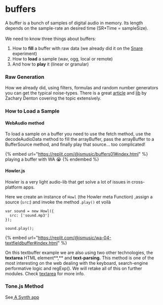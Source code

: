 # buffers

A buffer is a bunch of samples of digital audio in memory. Its length depends on the sample-rate an desired time (SR\*Time = sampleSize).\
\
We need to know three things about buffers:

1. How to **fill** a buffer with raw data (we already did it on the [Snare](snare.md) experiment)
2. How to **load** a sample (wav, ogg, local or remote)
3. And how to **play** it  (linear or granular)

### Raw Generation

How we already did, using filters, formulas  and random number generators you can get the typical noise-types. There  is a great [article](https://noisehack.com/generate-noise-web-audio-api/#demo) and [lib](https://github.com/zacharydenton/noise.js) by Zachary Denton covering the topic extensively.

### How to Load a Sample

#### WebAudio  method

To load a sample on a buffer you need to use the fetch method, use the decodeAudioData method to fill the arrayBuffer, pass the arrayBuffer to a BufferSource method, and finally play that source... too complicated!&#x20;

{% embed url="https://replit.com/@jsmusic/buffers01#index.html" %}
playing a buffer with WA :sob:
{% endembed %}

#### Howler.js

Howler is a very light audio-lib that get solve a lot of issues in cross-platform apps.&#x20;



Here we create an instance of `Howl` (the Howler meta Function) ,assign a source (`src`:) and invoke the method .`play()` et voilà

```
var sound = new Howl({
  src: ['sound.mp3']
});

sound.play();
```

{% embed url="https://replit.com/@jsmusic/wa-04-textfieldbuffer#index.html" %}

On this textbuffer example we are also using two other technologies, the **textarea** HTML element**,** and **text-parsing.**  This method is one of the most interesting on the web dealing with the keyboard, search-engine performative logic and regExp(). We will retake all of this on further modules. Check [textarea](textarea.md) for more info.

### Tone.js Method&#x20;

See[ A Synth app](a-synth-app.md)



